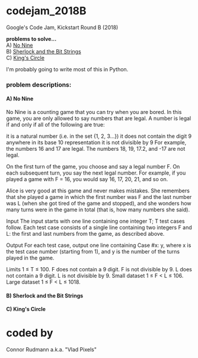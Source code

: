 # codejam_2018B
Google's Code Jam, Kickstart Round B (2018)

__problems to solve...__<br />
A) [No Nine](https://codejam.withgoogle.com/codejam/contest/dashboard?c=10284486#s=p0)<br />
B) [Sherlock and the Bit Strings](https://codejam.withgoogle.com/codejam/contest/dashboard?c=10284486#s=p1)<br />
C) [King's Circle](https://codejam.withgoogle.com/codejam/contest/dashboard?c=10284486#s=p2)<br />

I'm probably going to write most of this in Python.

### problem descriptions:
#### A) No Nine

No Nine is a counting game that you can try when you are bored. In this game, you are only allowed to say numbers that are legal. A number is legal if and only if all of the following are true:

it is a natural number (i.e. in the set {1, 2, 3...})
it does not contain the digit 9 anywhere in its base 10 representation
it is not divisible by 9
For example, the numbers 16 and 17 are legal. The numbers 18, 19, 17.2, and -17 are not legal.

On the first turn of the game, you choose and say a legal number F. On each subsequent turn, you say the next legal number. For example, if you played a game with F = 16, you would say 16, 17, 20, 21, and so on.

Alice is very good at this game and never makes mistakes. She remembers that she played a game in which the first number was F and the last number was L (when she got tired of the game and stopped), and she wonders how many turns were in the game in total (that is, how many numbers she said).

Input
The input starts with one line containing one integer T; T test cases follow. Each test case consists of a single line containing two integers F and L: the first and last numbers from the game, as described above.

Output
For each test case, output one line containing Case #x: y, where x is the test case number (starting from 1), and y is the number of the turns played in the game.

Limits
1 ≤ T ≤ 100.
F does not contain a 9 digit.
F is not divisible by 9.
L does not contain a 9 digit.
L is not divisible by 9.
Small dataset
1 ≤ F < L ≤ 106.
Large dataset
1 ≤ F < L ≤ 1018.

#### B) Sherlock and the Bit Strings


#### C) King's Circle


# coded by
Connor Rudmann a.k.a. "Vlad Pixels"
